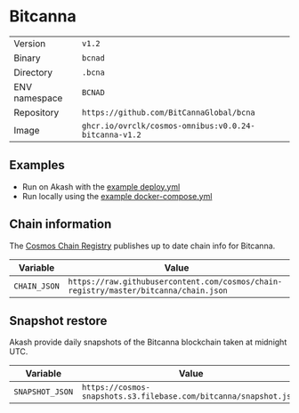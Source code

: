 # Bitcanna

| | |
|---|---|
|Version|`v1.2`|
|Binary|`bcnad`|
|Directory|`.bcna`|
|ENV namespace|`BCNAD`|
|Repository|`https://github.com/BitCannaGlobal/bcna`|
|Image|`ghcr.io/ovrclk/cosmos-omnibus:v0.0.24-bitcanna-v1.2`|

## Examples

- Run on Akash with the [example deploy.yml](./deploy.yml)
- Run locally using the [example docker-compose.yml](./docker-compose.yml)

## Chain information

The [Cosmos Chain Registry](https://github.com/cosmos/chain-registry) publishes up to date chain info for Bitcanna.

|Variable|Value|
|---|---|
|`CHAIN_JSON`|`https://raw.githubusercontent.com/cosmos/chain-registry/master/bitcanna/chain.json`|

## Snapshot restore

Akash provide daily snapshots of the Bitcanna blockchain taken at midnight UTC.

|Variable|Value|
|---|---|
|`SNAPSHOT_JSON`|`https://cosmos-snapshots.s3.filebase.com/bitcanna/snapshot.json`|
